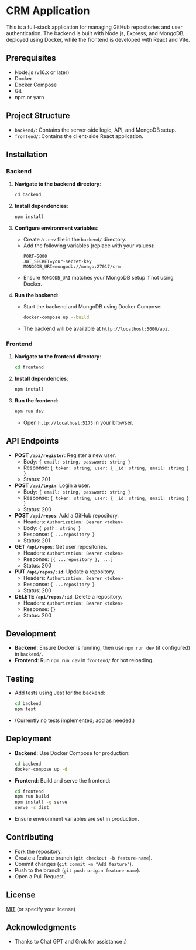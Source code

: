 # CRM Application

This is a full-stack application for managing GitHub repositories and user authentication. The backend is built with Node.js, Express, and MongoDB, deployed using Docker, while the frontend is developed with React and Vite.

## Prerequisites

- Node.js (v16.x or later)
- Docker
- Docker Compose
- Git
- npm or yarn

## Project Structure

- `backend/`: Contains the server-side logic, API, and MongoDB setup.
- `frontend/`: Contains the client-side React application.

## Installation

### Backend

1. **Navigate to the backend directory**:

   ```bash
   cd backend
   ```

2. **Install dependencies**:

   ```bash
   npm install
   ```

3. **Configure environment variables**:

   - Create a `.env` file in the `backend/` directory.
   - Add the following variables (replace with your values):
     ```
     PORT=5000
     JWT_SECRET=your-secret-key
     MONGODB_URI=mongodb://mongo:27017/crm
     ```
   - Ensure `MONGODB_URI` matches your MongoDB setup if not using Docker.

4. **Run the backend**:
   - Start the backend and MongoDB using Docker Compose:
     ```bash
     docker-compose up --build
     ```
   - The backend will be available at `http://localhost:5000/api`.

### Frontend

1. **Navigate to the frontend directory**:

   ```bash
   cd frontend
   ```

2. **Install dependencies**:

   ```bash
   npm install
   ```

3. **Run the frontend**:
   ```bash
   npm run dev
   ```
   - Open `http://localhost:5173` in your browser.

## API Endpoints

- **POST `/api/register`**: Register a new user.
  - Body: `{ email: string, password: string }`
  - Response: `{ token: string, user: { _id: string, email: string } }`
  - Status: 201
- **POST `/api/login`**: Login a user.
  - Body: `{ email: string, password: string }`
  - Response: `{ token: string, user: { _id: string, email: string } }`
  - Status: 200
- **POST `/api/repos`**: Add a GitHub repository.
  - Headers: `Authorization: Bearer <token>`
  - Body: `{ path: string }`
  - Response: `{ ...repository }`
  - Status: 201
- **GET `/api/repos`**: Get user repositories.
  - Headers: `Authorization: Bearer <token>`
  - Response: `[{ ...repository }, ...]`
  - Status: 200
- **PUT `/api/repos/:id`**: Update a repository.
  - Headers: `Authorization: Bearer <token>`
  - Response: `{ ...repository }`
  - Status: 200
- **DELETE `/api/repos/:id`**: Delete a repository.
  - Headers: `Authorization: Bearer <token>`
  - Response: `{}`
  - Status: 200

## Development

- **Backend**: Ensure Docker is running, then use `npm run dev` (if configured) in `backend/`.
- **Frontend**: Run `npm run dev` in `frontend/` for hot reloading.

## Testing

- Add tests using Jest for the backend:
  ```bash
  cd backend
  npm test
  ```
- (Currently no tests implemented; add as needed.)

## Deployment

- **Backend**: Use Docker Compose for production:
  ```bash
  cd backend
  docker-compose up -d
  ```
- **Frontend**: Build and serve the frontend:
  ```bash
  cd frontend
  npm run build
  npm install -g serve
  serve -s dist
  ```
- Ensure environment variables are set in production.

## Contributing

- Fork the repository.
- Create a feature branch (`git checkout -b feature-name`).
- Commit changes (`git commit -m "Add feature"`).
- Push to the branch (`git push origin feature-name`).
- Open a Pull Request.

## License

[MIT](LICENSE) (or specify your license)

## Acknowledgments

- Thanks to Chat GPT and Grok for assistance :)
